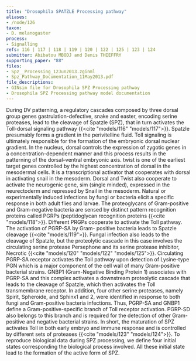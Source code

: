 ```yaml
---
title: "Drosophila SPATZLE Processing pathway"
aliases:
- /node/126
taxon: 
- D. melanogaster
process: 
- Signalling
refs: 116 | 117 | 118 | 119 | 120 | 122 | 125 | 123 | 124
submitter: Abibatou MBODJ and Denis THIEFFRY
supporting_paper: "88"
files: 
- Spz__Processing_12Jun2013.zginml
- Spz_Pathway_Documentation_11May2013.pdf
file_descriptions: 
- GINsim file for Drosophila SPZ Processing pathway
- Drosophila SPZ Processing pathway model documentation
---
```



During DV patterning, a regulatory cascades composed by three dorsal group
genes gastrulation-defective, snake and easter, encoding serine proteases,
lead to the cleavage of Spatzle (SPZ), that in turn activates the Toll-dorsal
signaling pathway {{<cite "models/116" "models/117">}}. Spatzle presumably forms
a gradient in the perivitelline fluid. Toll signaling is ultimately responsible
for the formation of the embryonic dorsal nuclear gradient. In the nucleus, dorsal
controls the expression of zygotic genes in a concentration-dependent manner
and this process results in the patterning of the dorsal–ventral embryonic
axis. twist is one of the earliest target genes controlled by the highest
concentration of dorsal in the mesodermal cells. It is a transcriptional
activator that cooperates with dorsal in activating snail in the mesoderm.
Dorsal and Twist also cooperate to activate the neurogenic gene, sim (single
minded), expressed in the neurectoderm and repressed by Snail in the mesoderm.
Natural or experimentally induced infections by fungi or bacteria elicit a
specific response in both adult flies and larvae. The proteoglycans of Gram-positive
and Gram-negative bacteria are sensed by distinct pattern recognition proteins
called PGRPs (peptidoglycan recognition proteins {{<cite "models/118">}}.
Different PRGPs cooperate to activate the Toll pathway. The activation of PGRP-SA
by Gram- positive bacteria leads to Spatzle cleavage {{<cite "models/119">}}.
Fungal infection also leads to the cleavage of Spatzle, but the proteolytic
cascade in this case involves the circulating serine protease Persephone and its
serine protease inhibitor, Necrotic {{<cite "models/120" "models/122" "models/125">}}.
Circulating PGRP-SA receptor activates the Toll pathway upon detection of Lysine-type
PGN which is a major component of the cell wall of many Gram-positive bacterial strains.
GNBP1 (Gram-Negative Binding Protein 1) associates with PGRP-SA and this complex
activates a downstream proteolytic cascade that leads to the cleavage of Spatzle,
which then activates the Toll transmembrane receptor. In addition, four other
serine proteases, namely Spirit, Spheroide, and Sphinx1 and 2, were identified
in response to both fungi and Gram-positive bacteria infections. Thus, PGRP-SA
and GNBP1 define a Gram-positive-specific branch of Toll receptor activation.
PGRP-SD also belongs to this branch and is required for the detection of other
Gram-positive and negative bacterial strains. In short, the maturation of SPZ
activates Toll in both early embryo and immune response and is controlled by
different sets of proteases {{<cite "models/123" "models/124">}}. To reproduce
biological data during SPZ processing, we define four initial states corresponding
the biological process involved. All these initial state lead to the formation of
the active form of SPZ.


